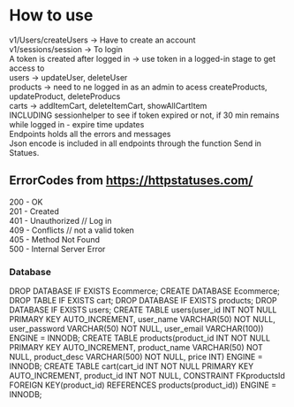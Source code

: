 # How to use

v1/Users/createUsers -> Have to create an account\
v1/sessions/session -> To login\
A token is created after logged in -> use token in a logged-in stage to get access to\
users -> updateUser, deleteUser\
products -> need to ne logged in as an admin to acess createProducts, updateProduct, deleteProducs\
carts -> addItemCart, deleteItemCart, showAllCartItem\
INCLUDING sessionhelper to see if token expired or not, if 30 min remains while logged in - expire time updates\
Endpoints holds all the errors and messages\
Json encode is included in all endpoints through the function Send in Statues.

## ErrorCodes from https://httpstatuses.com/

200 -  OK   \
201 - Created \
401 - Unauthorized //  Log in   \
409 - Conflicts // not a valid token  \
405 - Method Not Found \
500 - Internal Server Error

### Database

DROP DATABASE IF EXISTS Ecommerce; CREATE DATABASE Ecommerce; DROP TABLE IF EXISTS cart; DROP DATABASE IF EXISTS products; DROP DATABASE IF EXISTS users; CREATE TABLE users(user_id INT NOT NULL PRIMARY KEY AUTO_INCREMENT, user_name VARCHAR(50) NOT NULL, user_password VARCHAR(50) NOT NULL, user_email VARCHAR(100)) ENGINE = INNODB; CREATE TABLE products(product_id INT NOT NULL PRIMARY KEY AUTO_INCREMENT, product_name VARCHAR(50) NOT NULL, product_desc VARCHAR(500) NOT NULL, price INT) ENGINE = INNODB; CREATE TABLE cart(cart_id INT NOT NULL PRIMARY KEY AUTO_INCREMENT, product_id INT NOT NULL, CONSTRAINT FKproductsId FOREIGN KEY(product_id) REFERENCES products(product_id)) ENGINE = INNODB;
